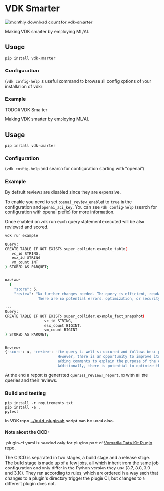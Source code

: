 # VDK Smarter

<a href="https://pypistats.org/packages/vdk-smarter" alt="Monthly Downloads">
        <img src="https://img.shields.io/pypi/dm/vdk-smarter.svg" alt="monthly download count for vdk-smarter"></a>

Making VDK smarter by employing ML/AI.



## Usage

```
pip install vdk-smarter
```

### Configuration

(`vdk config-help` is useful command to browse all config options of your installation of vdk)


### Example

TODO# VDK Smarter

Making VDK smarter by employing ML/AI.



## Usage

```
pip install vdk-smarter
```

### Configuration

(`vdk config-help` and search for configuration starting with "openai")

### Example

By default reviews are disabled since they are expensive.

To enable you need to set `openai_review_enabled` to `true` in the configuration and `openai_api_key`.
You can see `vdk config-help` (search for configuration with openai prefix) for more information.

Once enabled on vdk run each query statement executed will be also reviewed and scored.

```
vdk run example
```
```bash
Query:
CREATE TABLE IF NOT EXISTS super_collider.example_table(
   vc_id STRING,
   esx_id STRING,
   vm_count INT
) STORED AS PARQUET;


Review:
  {
    "score": 5,
    "review": "No further changes needed. The query is efficient, readable, and follows best practices.
               There are no potential errors, optimization, or security vulnerabilities."}

...
Query:
CREATE TABLE IF NOT EXISTS super_collider.example_fact_snapshot(
                  vc_id STRING,
                  esx_count BIGINT,
                  vm_count BIGINT
) STORED AS PARQUET;


Review:
{"score": 4, "review": "The query is well-structured and follows best practices.
                        However, there is an opportunity to improve its readability by
                        adding comments to explain the purpose of the query  and the meaning of the parameters.
                        Additionally, there is potential to optimize the query by providing more precise column types."}
```

At the end a report is generated `queries_reviews_report.md` with all the queries and their reviews.

### Build and testing

```
pip install -r requirements.txt
pip install -e .
pytest
```

In VDK repo [../build-plugin.sh](https://github.com/vmware/versatile-data-kit/tree/main/projects/vdk-plugins/build-plugin.sh) script can be used also.


#### Note about the CICD:

.plugin-ci.yaml is needed only for plugins part of [Versatile Data Kit Plugin repo](https://github.com/vmware/versatile-data-kit/tree/main/projects/vdk-plugins).

The CI/CD is separated in two stages, a build stage and a release stage.
The build stage is made up of a few jobs, all which inherit from the same
job configuration and only differ in the Python version they use (3.7, 3.8, 3.9 and 3.10).
They run according to rules, which are ordered in a way such that changes to a
plugin's directory trigger the plugin CI, but changes to a different plugin does not.
